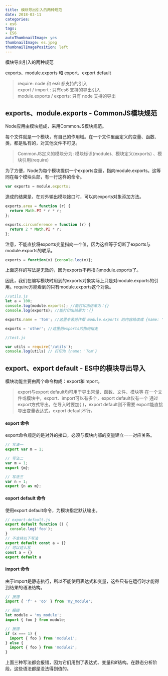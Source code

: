 ```yaml
---
title: 模块导出引入的两种规范
date: 2018-03-11
categories:
- es6
tags: 
- ES6
autoThumbnailImage: yes
thumbnailImage: es.jpeg
thumbnailImagePosition: left
---
```

模块导出引入的两种规范
<!-- more -->
exports、module.exports 和 export、export default

> require: node 和 es6 都支持的引入  
> export / import : 只有es6 支持的导出引入  
> module.exports / exports: 只有 node 支持的导出

## exports、module.exports - CommonJS模块规范
Node应用由模块组成，采用CommonJS模块规范。

每个文件就是一个模块，有自己的作用域。在一个文件里面定义的变量、函数、类，都是私有的，对其他文件不可见。
> CommonJS定义的模块分为: 模块标识(module)、模块定义(exports) 、模块引用(require)  

为了方便，Node为每个模块提供一个exports变量，指向module.exports。这等同在每个模块头部，有一行这样的命令。


```js
var exports = module.exports;
```

造成的结果是，在对外输出模块接口时，可以向exports对象添加方法。

``` js
exports.area = function (r) {
  return Math.PI * r * r;
};

exports.circumference = function (r) {
  return 2 * Math.PI * r;
};
```
注意，不能直接将exports变量指向一个值，因为这样等于切断了exports与module.exports的联系。
``` js
exports = function(x) {console.log(x)};
```
上面这样的写法是无效的，因为exports不再指向module.exports了。

因此，我们在编写模块时用到的exports对象实际上只是对module.exports的引用。require方能看到的只有module.exports这个对象。

``` js
//utils.js
let a = 100;
console.log(module.exports); //能打印出结果为：{}
console.log(exports); //能打印出结果为：{}

exports.name = 'Tom'; //这里辛苦劳作帮 module.exports 的内容给改成 {name: 'Tom'}

exports = 'other'; //这里把exports的指向指走

//test.js

var utils = require('/utils');
console.log(utils) // 打印为 {name: 'Tom'}
```

## export、export default - ES中的模块导出导入
模块功能主要由两个命令构成：export和import。

> export与export default均可用于导出常量、函数、文件、模块等
> 在一个文件或模块中，export、import可以有多个，export default仅有一个
> 通过export方式导出，在导入时要加{ }，export default则不需要
> export能直接导出变量表达式，export default不行。


#### export 命令
export命令规定的是对外的接口，必须与模块内部的变量建立一一对应关系。
``` js
// 写法一
export var m = 1;

// 写法二
var m = 1;
export {m};

// 写法三
var n = 1;
export {n as m};
```

#### export default 命令
使用export default命令，为模块指定默认输出。

``` js
// export-default.js
export default function () {
  console.log('foo');
}
// 不支持以下写法
export default const a = {}
// 可以这么写
const a = {}
export default a
```

#### import 命令
由于import是静态执行，所以不能使用表达式和变量，这些只有在运行时才能得到结果的语法结构。
``` js
// 报错
import { 'f' + 'oo' } from 'my_module';

// 报错
let module = 'my_module';
import { foo } from module;

// 报错
if (x === 1) {
  import { foo } from 'module1';
} else {
  import { foo } from 'module2';
}
```
上面三种写法都会报错，因为它们用到了表达式、变量和if结构。在静态分析阶段，这些语法都是没法得到值的。
